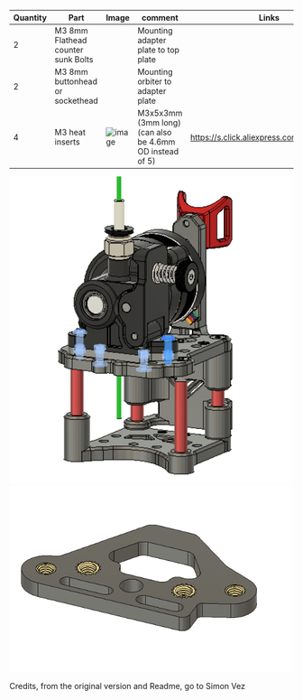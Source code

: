 | Quantity | Part                         | Image             | comment  | Links  |
| ------ | ----                           | -------           | -----    | -----	|
| 2       | M3 8mm Flathead counter sunk Bolts|              | Mounting adapter plate to top plate |   |
| 2       | M3 8mm buttonhead or sockethead|              | Mounting orbiter to adapter plate |   |
| 4     | M3 heat inserts |<img width="50" alt="image" src="https://user-images.githubusercontent.com/37383368/213013307-f72b9e07-181a-4029-948b-95a7e522ceda.png"> |  M3x5x3mm (3mm long) (can also be 4.6mm OD instead of 5)                | https://s.click.aliexpress.com/e/_Dn07hR5  |

<img width="500" alt="image" src="https://raw.githubusercontent.com/EduardoMDSousa/Vz-Printhead-Printed-MGN12H-Orbiter-1.5-Mood/main/Galery/Boom%20harwear.PNG"><img width="500" alt="image" src="https://raw.githubusercontent.com/EduardoMDSousa/Vz-Printhead-Printed-MGN12H-Orbiter-1.5-Mood/main/Galery/Boom%20adapter.PNG">



Credits, from the original version and Readme, go to Simon Vez

